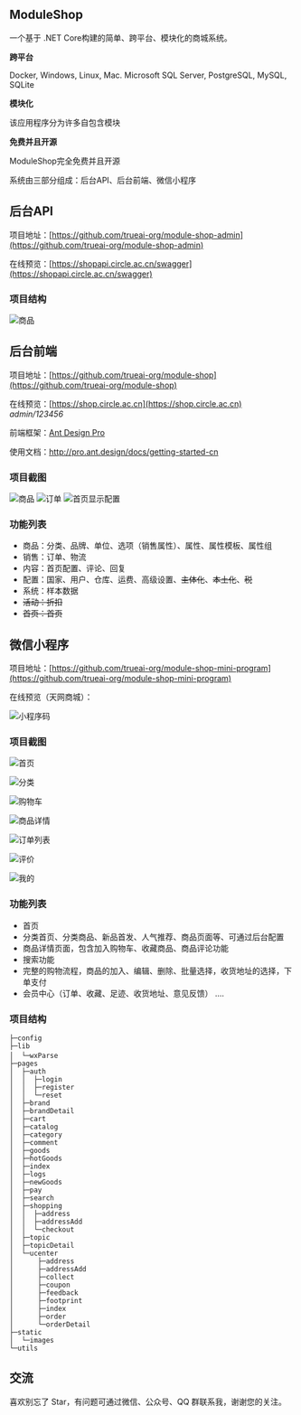 ## ModuleShop

一个基于 .NET Core构建的简单、跨平台、模块化的商城系统。

**跨平台**

Docker, Windows, Linux, Mac. Microsoft SQL Server, PostgreSQL, MySQL, SQLite

**模块化**

该应用程序分为许多自包含模块

**免费并且开源**

ModuleShop完全免费并且开源

系统由三部分组成：后台API、后台前端、微信小程序

## 后台API

项目地址：[https://github.com/trueai-org/module-shop-admin](https://github.com/trueai-org/module-shop-admin)

在线预览：[https://shopapi.circle.ac.cn/swagger](https://shopapi.circle.ac.cn/swagger)

### 项目结构

![商品](https://gogs.circle.ac.cn/gogs/data/raw/master/images/devenv_2019-05-23_18-20-12.png)

## 后台前端

项目地址：[https://github.com/trueai-org/module-shop](https://github.com/trueai-org/module-shop)

在线预览：[https://shop.circle.ac.cn](https://shop.circle.ac.cn) *admin/123456*

前端框架：[Ant Design Pro](https://pro.ant.design)

使用文档：http://pro.ant.design/docs/getting-started-cn

### 项目截图

![商品](https://gogs.circle.ac.cn/gogs/data/raw/master/images/chrome_2019-05-23_18-14-51.png)
![订单](https://gogs.circle.ac.cn/gogs/data/raw/master/images/chrome_2019-05-23_18-14-19.png)
![首页显示配置](https://gogs.circle.ac.cn/gogs/data/raw/master/images/chrome_2019-05-23_18-13-50.png)

### 功能列表

+ 商品：分类、品牌、单位、选项（销售属性）、属性、属性模板、属性组
+ 销售：订单、物流
+ 内容：首页配置、评论、回复
+ 配置：国家、用户、仓库、运费、高级设置、~~主体化~~、~~本土化~~、~~税~~
+ 系统：样本数据
+ ~~活动：折扣~~
+ ~~首页：首页~~

## 微信小程序

项目地址：[https://github.com/trueai-org/module-shop-mini-program](https://github.com/trueai-org/module-shop-mini-program)

在线预览（天网商城）：

![小程序码](https://gogs.circle.ac.cn/gogs/data/raw/master/images/shop_mp_8.jpg)

### 项目截图

![首页](https://gogs.circle.ac.cn/gogs/data/raw/master/images/wechatdevtools_2019-04-26_17-44-30.png)

![分类](https://gogs.circle.ac.cn/gogs/data/raw/master/images/wechatdevtools_2019-04-26_17-45-37.png)

![购物车](https://gogs.circle.ac.cn/gogs/data/raw/master/images/wechatdevtools_2019-04-26_17-50-15.png)

![商品详情](https://gogs.circle.ac.cn/gogs/data/raw/master/images/wechatdevtools_2019-04-26_17-50-50.png)

![订单列表](https://gogs.circle.ac.cn/gogs/data/raw/master/images/wechatdevtools_2019-04-26_17-54-33.png)

![评价](https://gogs.circle.ac.cn/gogs/data/raw/master/images/wechatdevtools_2019-04-26_17-56-43.png)

![我的](https://gogs.circle.ac.cn/gogs/data/raw/master/images/wechatdevtools_2019-04-26_17-57-19.png)


### 功能列表
+ 首页
+ 分类首页、分类商品、新品首发、人气推荐、商品页面等、可通过后台配置
+ 商品详情页面，包含加入购物车、收藏商品、商品评论功能
+ 搜索功能
+ 完整的购物流程，商品的加入、编辑、删除、批量选择，收货地址的选择，下单支付
+ 会员中心（订单、收藏、足迹、收货地址、意见反馈）
....

### 项目结构
```
├─config                
├─lib
│  └─wxParse　　　
├─pages
│  ├─auth
│  │  ├─login
│  │  ├─register
│  │  └─reset
│  ├─brand
│  ├─brandDetail
│  ├─cart
│  ├─catalog
│  ├─category
│  ├─comment
│  ├─goods
│  ├─hotGoods
│  ├─index
│  ├─logs
│  ├─newGoods
│  ├─pay
│  ├─search
│  ├─shopping
│  │  ├─address
│  │  ├─addressAdd
│  │  └─checkout
│  ├─topic
│  ├─topicDetail
│  └─ucenter
│      ├─address
│      ├─addressAdd
│      ├─collect
│      ├─coupon
│      ├─feedback
│      ├─footprint
│      ├─index
│      ├─order
│      └─orderDetail
├─static
│  └─images
└─utils
```

## 交流

喜欢别忘了 Star，有问题可通过微信、公众号、QQ 群联系我，谢谢您的关注。
